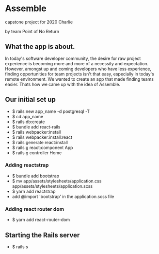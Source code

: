 # Assemble
capstone project for 2020 Charlie

by team Point of No Return

## What the app is about.
In today's software developer community, the desire for raw project experience is becoming more and more of a necessity and expectation. However, amongst up and coming developers who have less experience, finding opportunities for team projects isn't that easy, especially in today's remote environment. We wanted to create an app that made finding teams easier. Thats how we came up with the idea of Assemble.

## Our initial set up
- $ rails new app_name -d postgresql -T
- $ cd app_name
- $ rails db:create
- $ bundle add react-rails
- $ rails webpacker:install
- $ rails webpacker:install:react
- $ rails generate react:install
- $ rails g react:component App
- $ rails g controller Home

### Adding reactstrap
- $ bundle add bootstrap
- $ mv app/assets/stylesheets/application.css app/assets/stylesheets/application.scss
- $ yarn add reactstrap
- add @import 'bootstrap' in the application.scss file

### Adding react router dom
- $ yarn add react-router-dom

## Starting the Rails server
- $ rails s
